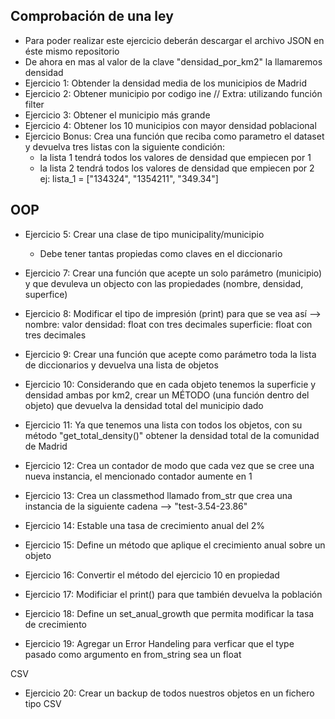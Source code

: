 ## Comprobación de una ley

* Para poder realizar este ejercicio deberán descargar el archivo JSON en éste mismo repositorio
* De ahora en mas al valor de la clave "densidad_por_km2" la llamaremos densidad
* Ejercicio 1: Obtender la densidad media de los municipios de Madrid
* Ejercicio 2: Obtener municipio por codigo ine // Extra: utilizando función filter
* Ejercicio 3: Obtener el municipio más grande
* Ejercicio 4: Obtener los 10 municipios con mayor densidad poblacional
* Ejercicio Bonus: Crea una función que reciba como parametro el dataset y devuelva tres listas con la siguiente condición:
	* la lista 1 tendrá todos los valores de densidad que empiecen por 1
	* la lista 2 tendrá todos los valores de densidad que empiecen por 2
	ej:
	lista_1 = ["134324", "1354211", "349.34"]
	

## OOP
* Ejercicio 5: Crear una clase de tipo municipality/municipio
	* Debe tener tantas propiedas como claves en el diccionario
* Ejercicio 7: Crear una función que acepte un solo parámetro (municipio) y que devuleva un objecto con las propiedades (nombre, densidad, superfice)
* Ejercicio 8: Modificar el tipo de impresión (print) para que se vea así --> nombre: valor
										 densidad: float con tres decimales
										 superficie: float con tres decimales
* Ejercicio 9: Crear una función que acepte como parámetro toda la lista de diccionarios y devuelva una lista de objetos
* Ejercicio 10: Considerando que en cada objeto tenemos la superficie y densidad ambas por km2, crear un MÉTODO 
	(una función dentro del objeto) que devuelva la densidad total del municipio dado
* Ejercicio 11: Ya que tenemos una lista con todos los objetos, con su método "get_total_density()" 
	obtener la densidad total de la comunidad de Madrid


* Ejercicio 12: Crea un contador de modo que cada vez que se cree una nueva instancia, el mencionado contador aumente en 1
* Ejercicio 13: Crea un classmethod llamado from_str que crea una instancia de la siguiente cadena --> "test-3.54-23.86"
* Ejercicio 14: Estable una tasa de crecimiento anual del 2%
* Ejercicio 15: Define un método que aplique el crecimiento anual sobre un objeto
* Ejercicio 16: Convertir el método del ejercicio 10 en propiedad
* Ejercicio 17: Modificiar el print() para que también devuelva la población
* Ejercicio 18: Define un set_anual_growth que permita modificar la tasa de crecimiento
* Ejercicio 19: Agregar un Error Handeling para verficar que el type pasado como argumento en from_string sea un float

CSV
* Ejercicio 20: Crear un backup de todos nuestros objetos en un fichero tipo CSV

